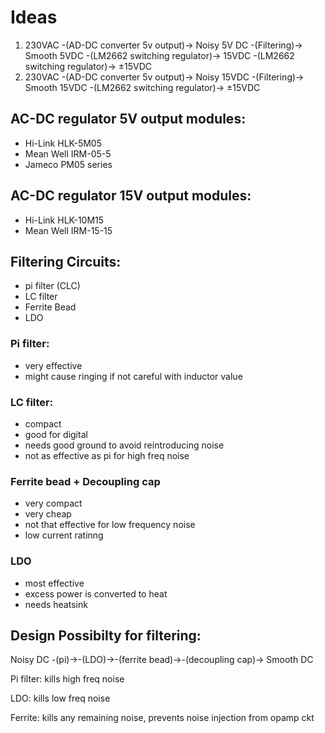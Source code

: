 # Ideas
1. 230VAC -(AD-DC converter 5v output)-> Noisy 5V DC -(Filtering)-> Smooth 5VDC -(LM2662 switching regulator)-> 15VDC -(LM2662 switching regulator)-> ±15VDC
2. 230VAC -(AD-DC converter 5v output)-> Noisy 15VDC -(Filtering)-> Smooth 15VDC -(LM2662 switching regulator)-> ±15VDC

## AC-DC regulator 5V output modules:
- Hi-Link HLK-5M05
- Mean Well IRM-05-5
- Jameco PM05 series

## AC-DC regulator 15V output modules:
- Hi-Link HLK-10M15
- Mean Well IRM-15-15

## Filtering Circuits:
- pi filter (CLC)
- LC filter
- Ferrite Bead
- LDO

### Pi filter:
- very effective
- might cause ringing if not careful with inductor value

### LC filter:
- compact
- good for digital
- needs good ground to avoid reintroducing noise
- not as effective as pi for high freq noise

### Ferrite bead + Decoupling cap
- very compact
- very cheap
- not that effective for low frequency noise
- low current ratinng

### LDO
- most effective
- excess power is converted to heat
- needs heatsink

## Design Possibilty for filtering:
Noisy DC -(pi)->-(LDO)->-(ferrite bead)->-(decoupling cap)-> Smooth DC

Pi filter: kills high freq noise

LDO: kills low freq noise

Ferrite: kills any remaining noise, prevents noise injection from opamp ckt
